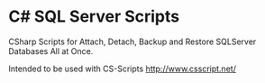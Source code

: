 # C# SQL Server Scripts

CSharp Scripts for Attach, Detach, Backup and Restore SQLServer Databases All at Once.

Intended to be used with CS-Scripts http://www.csscript.net/

